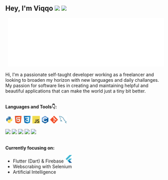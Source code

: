 ## Hey, I'm Viqqo <img src="https://media.giphy.com/media/hvRJCLFzcasrR4ia7z/giphy.gif" width="25px"> ![](https://visitor-badge.glitch.me/badge?page_id=viqqodk.viqqodk)

<p align="center">
   <img src="https://github.com/ViqqoDK/ViqqoDK/blob/main/ViqqoLogoAnimation2.gif" width="486" height="150"/>
</p>
 
Hi, I'm a passionate self-taught developer working as a freelancer and looking to broaden my horizon with new languages and daily challanges. My passion for software lies in creating and maintaining helpful and beautiful applications that can make the world just a tiny bit better.   
<br>

**Languages and Tools👇:**

<code><img height="24" src="https://github.com/devicons/devicon/blob/master/icons/python/python-original.svg"></code>
<code><img height="24" src="https://github.com/devicons/devicon/blob/master/icons/html5/html5-original.svg"></code>
<code><img height="24" src="https://github.com/devicons/devicon/blob/master/icons/css3/css3-original.svg"></code>
<code><img height="24" src="https://github.com/devicons/devicon/blob/master/icons/javascript/javascript-original.svg"></code>
<code><img height="24" src="https://github.com/devicons/devicon/blob/master/icons/c/c-original.svg"></code>
<code><img height="24" src="https://github.com/devicons/devicon/blob/master/icons/git/git-original.svg"></code>
<code><img height="24" src="https://github.com/devicons/devicon/blob/master/icons/mysql/mysql-original.svg"></code>


<code><img height="24" src="https://upload.wikimedia.org/wikipedia/commons/a/af/Adobe_Photoshop_CC_icon.svg"></code>
<code><img height="24" src="https://upload.wikimedia.org/wikipedia/commons/f/fb/Adobe_Illustrator_CC_icon.svg"></code>
<code><img height="24" src="https://upload.wikimedia.org/wikipedia/commons/4/40/Adobe_Premiere_Pro_CC_icon.svg"></code>
<code><img height="24" src="https://upload.wikimedia.org/wikipedia/commons/c/c2/Adobe_XD_CC_icon.svg"></code>
<code><img height="24" src="https://upload.wikimedia.org/wikipedia/commons/4/48/Adobe_InDesign_CC_icon.svg"></code>
<br><br>

**Currently focusing on:**
 * Flutter (Dart) & Firebase <code><img height="24" src="https://github.com/devicons/devicon/blob/master/icons/flutter/flutter-original.svg"></code>
 * Webscrabing with Selenium
 * Artificial Intelligence

